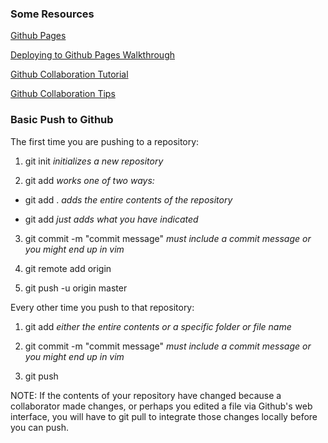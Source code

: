 ### Some Resources

[Github Pages](https://pages.github.com/)

[Deploying to Github Pages Walkthrough](https://github.com/sarahrose26/Mashups/tree/master/05_Structuring_Your_App/Github_Pages)

[Github Collaboration Tutorial](https://www.udacity.com/course/github-collaboration--ud456)

[Github Collaboration Tips](https://code.tutsplus.com/tutorials/how-to-collaborate-on-github--net-34267)

### Basic Push to Github

The first time you are pushing to a repository:

1. git init *initializes a new repository*

2. git add *works one of two ways:*

  * git add . *adds the entire contents of the repository*
  
  * git add <file or folder name> *just adds what you have indicated*
  
3. git commit -m "commit message" *must include a commit message or you might end up in vim*

4. git remote add origin <origin url from github>
  
5. git push -u origin master


Every other time you push to that repository:

1. git add *either the entire contents or a specific folder or file name*

2. git commit -m "commit message" *must include a commit message or you might end up in vim*

3. git push

NOTE: If the contents of your repository have changed because a collaborator made changes, or perhaps you edited a file via Github's web interface, you will have to git pull to integrate those changes locally before you can push.
  
 

